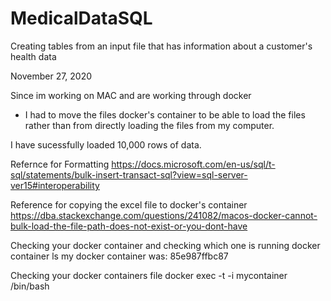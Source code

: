 # MedicalDataSQL
Creating tables from an input file that has information about a customer's health data

November 27, 2020

Since im working on MAC and are working through docker
- I had to move the files docker's container to be able to load the files rather 
than from directly loading the files from my computer.

I have sucessfully loaded 10,000 rows of data.

Refernce for Formatting 
https://docs.microsoft.com/en-us/sql/t-sql/statements/bulk-insert-transact-sql?view=sql-server-ver15#interoperability

Reference for copying the excel file to docker's container
https://dba.stackexchange.com/questions/241082/macos-docker-cannot-bulk-load-the-file-path-does-not-exist-or-you-dont-have

Checking your docker container and checking which one is running
docker container ls
  my docker container was: 85e987ffbc87

Checking your docker containers file 
docker exec -t -i mycontainer /bin/bash


